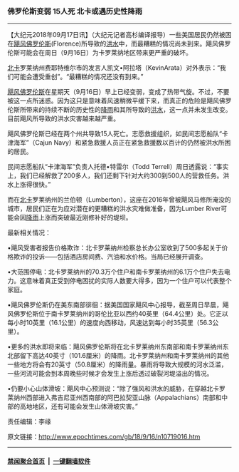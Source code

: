 ### 佛罗伦斯变弱 15人死 北卡或遇历史性降雨
------------------------

<p>【大纪元2018年09月17日讯】（大纪元记者高杉编译报导）一些美国居民仍然被困在<a href="http://www.epochtimes.com/gb/tag/%E9%A3%93%E9%A3%8E.html">飓风</a><a href="http://www.epochtimes.com/gb/tag/%E4%BD%9B%E7%BD%97%E4%BC%A6%E6%96%AF.html">佛罗伦斯</a>(Florence)所导致的<a href="http://www.epochtimes.com/gb/tag/%E6%B4%AA%E6%B0%B4.html">洪水</a>中，而最糟糕的情况尚未到来。飓风佛罗伦斯可能会在周日（9月16日）为卡罗莱纳地区带来更严重的破坏。</p>
<p><a href="http://www.epochtimes.com/gb/tag/%E5%8C%97%E5%8D%A1.html">北卡</a>罗莱纳州费耶特维尔市的发言人凯文•阿拉塔（KevinArata）对外表示：“我们可能会遭受重创”。“最糟糕的情况还没有到来。”</p>
<p><a href="http://www.epochtimes.com/gb/tag/%E9%A3%93%E9%A3%8E.html">飓风</a><a href="http://www.epochtimes.com/gb/tag/%E4%BD%9B%E7%BD%97%E4%BC%A6%E6%96%AF.html">佛罗伦斯</a>在星期天（9月16日）早上已经变弱，变成了热带气旋。不过，不要被这一点所迷惑。因为这只是意味着风速稍微平缓下来，而真正的危险是飓风佛罗伦斯所带来的持续不断的历史性的<a href="http://www.epochtimes.com/gb/tag/%E9%99%8D%E9%9B%A8.html">降雨</a>和其所导致的<a href="http://www.epochtimes.com/gb/tag/%E6%B4%AA%E6%B0%B4.html">洪水</a>，这一点并未发生改变。目前飓风所导致的洪水灾害越来越严重。</p>
<p>飓风佛罗伦斯已经在两个州共导致15人死亡。志愿救援组织，如民间志愿船队“卡津海军”（Cajun Navy）和紧急救援人员正在紧急救援数以百计的仍然被洪水所困的居民。</p>
<p>民间志愿船队“卡津海军”负责人托德•特雷尔（Todd Terrell）周日透露说：“事实上，我们已经解救了200多人，我们还剩下针对大约300到500人的营救任务。洪水上涨得很快。”</p>
<p>而在<a href="http://www.epochtimes.com/gb/tag/%E5%8C%97%E5%8D%A1.html">北卡</a>罗莱纳州的兰伯顿（Lumberton），这座在2016年曾被飓风马修所淹没的城市，居民们正在为应对潜在的更糟糕的洪水灾难做准备，因为Lumber River可能会因<a href="http://www.epochtimes.com/gb/tag/%E9%99%8D%E9%9B%A8.html">降雨</a>上涨而突破最近刚修补好的堤坝。</p>
<p>最新相关情况：</p>
<p>•飓风受害者报告价格欺诈：北卡罗莱纳州检察总长办公室收到了500多起关于价格欺诈的投诉——包括酒店房间费、汽油和水价格。当局已经展开调查。</p>
<p>•大范围停电：北卡罗莱纳州的70.3万个住户和南卡罗莱纳州的6.1万个住户失去电力。这意味着真正受到停电困扰的实际人数要大得多，因为一个住户可以代表整个家庭。</p>
<p>•飓风佛罗伦斯仍在美东南部徘徊：据美国国家飓风中心报导，截至周日早晨，飓风佛罗伦斯位于南卡罗莱纳州的哥伦比亚以西约40英里（64.4公里）处。它正以每小时10英里（16.1公里）的速度向西移动，风速达到每小时35英里（56.3公里）。</p>
<p>•更多的洪水即将来临：飓风佛罗伦斯将在北卡罗莱纳州东南部和南卡罗莱纳州东北部留下高达40英寸（101.6厘米）的降雨。北卡罗莱纳州和南卡罗莱纳州的其他一些地方将会有20英寸（50.8厘米）的降雨量。暴雨将导致大规模的河水泛滥，一些河流可能会到本周晚些时候才会发生上涨后透过破裂河堤溢出的情况。</p>
<p>•仍要小心山体滑坡：飓风中心预测说：“除了强风和洪水的威胁，在穿越北卡罗莱纳州西部进入弗吉尼亚州西南部的阿巴拉契亚山脉（Appalachians）南部和中部的高地地区，还有可能会发生山体滑坡灾害。”</p>
<p>责任编辑：李缘</p>

原文链接：http://www.epochtimes.com/gb/18/9/16/n10719016.htm


------------------------
#### [禁闻聚合首页](https://github.com/gfw-breaker/banned-news/blob/master/README.md) &nbsp;|&nbsp;  [一键翻墙软件](https://github.com/gfw-breaker/nogfw/blob/master/README.md)